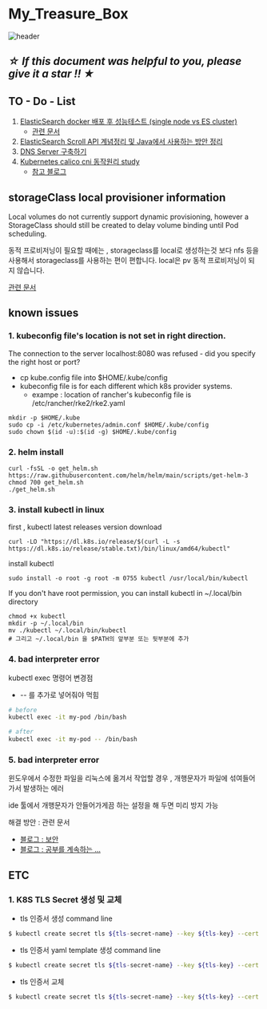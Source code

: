 # My_Treasure_Box
![header](https://capsule-render.vercel.app/api?type=waving&color=auto&height=300&section=header&text=%F0%9F%91%8BJINSEONG%20Treasure%20Box%E2%9C%8D&fontSize=50&animation=fadeIn&fontAlignY=38)

## ***☆ If this document was helpful to you, please give it a star !! ★***

## TO - Do - List
1. [ElasticSearch docker 배포 후 성능테스트 (single node vs ES cluster)]()
    - [관련 문서](https://idjung.tistory.com/m/63)
2. [ElasticSearch Scroll API 계념정리 및 Java에서 사용하는 방안 정리](./DevOps_solutions/Elastic_모음/ElasticSearch/ElasticSearch_Scroll_API.md)
3. [DNS Server 구축하기](./study/network/DNS_Server_구축해보기.md)
4. [Kubernetes calico cni 동작원리 study]()
    - [참고 블로그](https://velog.io/@200ok/Kubernetes-Calico-CNI-이해하기#calico-기본-통신-과정-확인하기)

## storageClass local provisioner information
Local volumes do not currently support dynamic provisioning, however a StorageClass should still be created to delay volume binding until Pod scheduling.

동적 프로비저닝이 필요할 때에는 , storageclass를 local로 생성하는것 보다 nfs 등을 사용해서 storageclass를 사용하는 편이 편합니다.
local은 pv 동적 프로비저닝이 되지 않습니다.

[관련 문서](https://kubernetes.io/docs/concepts/storage/storage-classes/#local)

## known issues
### 1. kubeconfig file's location is not set in right direction.
The connection to the server localhost:8080 was refused - did you specify the right host or port?

- cp kube.config file into $HOME/.kube/config
- kubeconfig file is for each different which k8s provider systems.
    - exampe : location of rancher's kubeconfig file is /etc/rancher/rke2/rke2.yaml

```
mkdir -p $HOME/.kube
sudo cp -i /etc/kubernetes/admin.conf $HOME/.kube/config
sudo chown $(id -u):$(id -g) $HOME/.kube/config
```
### 2. helm install
```
curl -fsSL -o get_helm.sh https://raw.githubusercontent.com/helm/helm/main/scripts/get-helm-3
chmod 700 get_helm.sh
./get_helm.sh
```
### 3. install kubectl in linux
first , kubectl latest releases version download
```
curl -LO "https://dl.k8s.io/release/$(curl -L -s https://dl.k8s.io/release/stable.txt)/bin/linux/amd64/kubectl"
```
install kubectl
```
sudo install -o root -g root -m 0755 kubectl /usr/local/bin/kubectl
```
If you don't have root permission, you can install kubectl in ~/.local/bin directory
```
chmod +x kubectl
mkdir -p ~/.local/bin
mv ./kubectl ~/.local/bin/kubectl
# 그리고 ~/.local/bin 을 $PATH의 앞부분 또는 뒷부분에 추가
```

### 4. bad interpreter error
kubectl exec 명령어 변경점
- -- 를 추가로 넣어줘야 먹힘
```bash
# before
kubectl exec -it my-pod /bin/bash

# after
kubectl exec -it my-pod -- /bin/bash
```

### 5. bad interpreter error
윈도우에서 수정한 파일을 리눅스에 옮겨서 작업할 경우 , 개행문자가 파일에 섞여들어가서 발생하는 에러

ide 툴에서 개행문자가 안들어가게끔 하는 설정을 해 두면 미리 방지 가능

해결 방안 :
관련 문서
- [블로그 : 보안](https://securus.tistory.com/entry/binbashM-bad-interpreter-%EA%B7%B8%EB%9F%B0-%ED%8C%8C%EC%9D%BC%EC%9D%B4%EB%82%98-%EB%94%94%EB%A0%89%ED%84%B0%EB%A6%AC%EA%B0%80-%EC%97%86%EC%8A%B5%EB%8B%88%EB%8B%A4)
- [블로그 : 공부를 계속하는 ...](https://haepyung88.tistory.com/213)

## ETC 
### 1. K8S TLS Secret 생성 및 교체
- tls 인증서 생성 command line
```bash
$ kubectl create secret tls ${tls-secret-name} --key ${tls-key} --cert ${tls-cert} -n ${namespace} --save-config
```

- tls 인증서 yaml template 생성 command line
```bash
$ kubectl create secret tls ${tls-secret-name} --key ${tls-key} --cert ${tls-cert} -n ${namespace} --dry-run=client -o yaml > secret.yaml
```

- tls 인증서 교체
```bash
$ kubectl create secret tls ${tls-secret-name} --key ${tls-key} --cert ${tls-cert} -n ${namespace} --dry-run=client -o yaml | kubectl apply -f -
```
